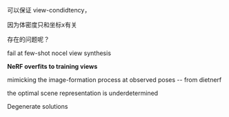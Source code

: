 可以保证 view-condidtency，

因为体密度只和坐标x有关





存在的问题呢？

fail at few-shot nocel view synthesis

**NeRF overfits to training views**

mimicking the image-formation process at observed poses -- from dietnerf



the optimal scene representation is underdetermined



Degenerate solutions